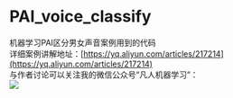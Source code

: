 # PAI_voice_classify
机器学习PAI区分男女声音案例用到的代码  
详细案例讲解地址：[https://yq.aliyun.com/articles/217214](https://yq.aliyun.com/articles/217214)  
与作者讨论可以关注我的微信公众号“凡人机器学习”：  
![](https://gw.alipayobjects.com/zos/rmsportal/HYqcmPtYXwWbfjyoZIVe.jpg)

  

